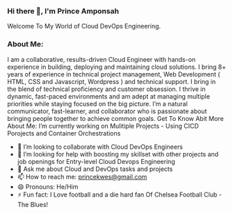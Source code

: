 ### Hi there 👋, I'm Prince Amponsah

Welcome To My World of Cloud DevOps Engineering.

### About Me:

I am a collaborative, results-driven Cloud Engineer with hands-on experience in building, deploying and maintaining cloud solutions. I bring 8+ years of experience in technical project management, Web Development ( HTML, CSS and Javascript, Wordpress ) and technical support. I bring in the blend of technical proficiency and customer obsession. I thrive in dynamic, fast-paced environments and am adept at managing multiple priorities while staying focused on the big picture. I’m a natural communicator,  fast-learner, and collaborator who is passionate about bringing people together to achieve common goals.
Get To Know Abit More About Me:
 I’m currently working on Mulitiple Projects - Using CICD Porojects and Container Orchestrations
- 👯 I’m looking to collaborate with Cloud DevOps Engineers
- 🤔 I’m looking for help with boosting my skillset with other projects and job openings for Entry-level Cloud Devops Engineering
- 💬 Ask me about Cloud and DevOps tasks and projects
- 📫 How to reach me: <a href="mailto:princekwes@gmail.com">princekwes@gmail.com</a>
- 😄 Pronouns: He/Him
- ⚡ Fun fact: I Love football and a die hard fan Of Chelsea Football Club - The Blues!

